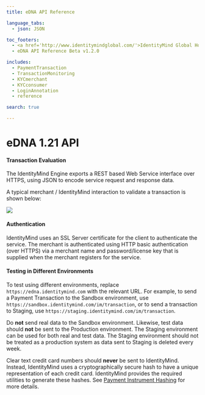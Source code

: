 ```yaml
---
title: eDNA API Reference

language_tabs:
  - json: JSON

toc_footers:
  - <a href='http://www.identitymindglobal.com/'>IdentityMind Global Home</a>
  - eDNA API Reference Beta v1.2.0

includes:	
  - PaymentTransaction
  - TransactionMonitoring
  - KYCmerchant
  - KYCconsumer
  - LoginAnnotation
  - reference

search: true

---
```


# eDNA 1.21 API

#### Transaction Evaluation

The IdentityMind Engine exports a REST based Web Service interface over HTTPS, using JSON to encode service request and response data.

A typical merchant / IdentityMind interaction to validate a transaction is shown below:

![](http://i.imgur.com/v9qj1DP.png)

#### Authentication

IdentityMind uses an SSL Server certificate for the client to authenticate the service.  The merchant is authenticated using HTTP basic authentication (over HTTPS) via a merchant name and password/license key that is supplied when the merchant registers for the service.

#### Testing in Different Environments

To test using different environments, replace `https://edna.identitymind.com` with the relevant URL. For example, to send a Payment Transaction to the Sandbox environment, use `https://sandbox.identitymind.com/im/transaction`, or to send a transaction to Staging, use `https://staging.identitymind.com/im/transaction`.

Do <b>not</b> send real data to the Sandbox environment. Likewise, test data should <b>not</b> be sent to the Production environment. The Staging environment can be used for both real and test data. The Staging environment should not be treated as a production system as data sent to Staging is deleted every week.

<aside class="warning">Clear text credit card numbers should <b>never</b> be sent to IdentityMind. Instead, IdentityMind uses a cryptographically secure hash to have a unique representation of each credit card. IdentityMind provides the required utilities to generate these hashes. See <a href="#payment-instrument-hashing">Payment Instrument Hashing</a> for more details.</aside>

<link rel="icon" href="http://www.identitymindglobal.com/wp-content/uploads/2013/05/Favicon.png" type="image/png">